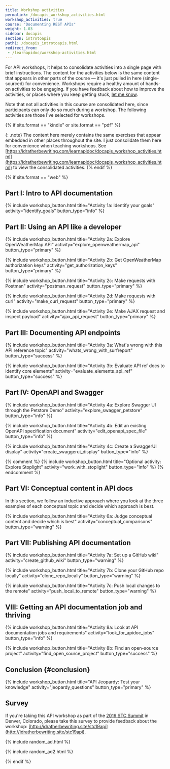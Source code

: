 ```yaml
---
title: Workshop activities
permalink: /docapis_workshop_activities.html
workshop_activities: true
course: "Documenting REST APIs"
weight: 1.03
sidebar: docapis
section: introtoapis
path1: /docapis_introtoapis.html
redirect_from:
 - /learnapidoc/workshop-activities.html
---
```


For API workshops, it helps to consolidate activities into a single page with brief instructions. The content for the activities below is the same content that appears in other parts of the course &mdash; it's just pulled in here (single-sourced) for convenience. Workshops require a healthy amount of hands-on activities to be engaging. If you have feedback about how to improve the activities, or places where you keep getting stuck, [let me know](https://idratherbewriting.com/learnapidoc/contact.html).

Note that not all activities in this course are consolidated here, since participants can only do so much during a workshop. The following activities are those I've selected for workshops.

{% if site.format == "kindle" or site.format == "pdf" %}

{: .note}
The content here merely contains the same exercises that appear embedded in other places throughout the site. I just consolidate them here for convenience when teaching workshops. See [https://idratherbewriting.com/learnapidoc/docapis_workshop_activities.html](https://idratherbewriting.com/learnapidoc/docapis_workshop_activities.html) to view the consolidated activities.
{% endif %}

{% if site.format == "web" %}

## Part I: Intro to API documentation

{% include workshop_button.html title="Activity 1a: Identify your goals" activity="identify_goals" button_type="info" %}

## Part II: Using an API like a developer

{% include workshop_button.html title="Activity 2a: Explore OpenWeatherMap API" activity="explore_openweathermap_api" button_type="primary" %}

{% include workshop_button.html title="Activity 2b: Get OpenWeatherMap authorization keys" activity="get_authorization_keys" button_type="primary" %}

{% include workshop_button.html title="Activity 2c: Make requests with Postman" activity="postman_request" button_type="primary" %}

{% include workshop_button.html title="Activity 2d: Make requests with curl" activity="make_curl_request" button_type="primary" %}

{% include workshop_button.html title="Activity 2e: Make AJAX request and inspect payload" activity="ajax_api_request" button_type="primary" %}

## Part III: Documenting API endpoints

{% include workshop_button.html title="Activity 3a: What's wrong with this API reference topic" activity="whats_wrong_with_surfreport" button_type="success" %}

{% include workshop_button.html title="Activity 3b: Evaluate API ref docs to identify core elements" activity="evaluate_elements_api_ref" button_type="success" %}

## Part IV: OpenAPI and Swagger

{% include workshop_button.html title="Activity 4a: Explore Swagger UI through the Petstore Demo" activity="explore_swagger_petstore" button_type="info" %}

{% include workshop_button.html title="Activity 4b: Edit an existing OpenAPI specification document" activity="edit_openapi_spec_file" button_type="info" %}

{% include workshop_button.html title="Activity 4c: Create a SwaggerUI display" activity="create_swaggerui_display" button_type="info" %}

{% comment %}
{% include workshop_button.html title="Optional activity: Explore Stoplight" activity="work_with_stoplight" button_type="info" %}
{% endcomment %}

## Part VI: Conceptual content in API docs

In this section, we follow an inductive approach where you look at the three examples of each conceptual topic and decide which approach is best.

{% include workshop_button.html title="Activity 6a: Judge conceptual content and decide which is best" activity="conceptual_comparisons" button_type="warning" %}

## Part VII: Publishing API documentation

{% include workshop_button.html title="Activity 7a: Set up a GitHub wiki" activity="create_github_wiki" button_type="warning" %}

{% include workshop_button.html title="Activity 7b: Clone your GitHub repo locally" activity="clone_repo_locally" button_type="warning" %}

{% include workshop_button.html title="Activity 7c: Push local changes to the remote" activity="push_local_to_remote" button_type="warning" %}

## VIII: Getting an API documentation job and thriving

{% include workshop_button.html title="Activity 8a: Look at API documentation jobs and requirements" activity="look_for_apidoc_jobs" button_type="info" %}

{% include workshop_button.html title="Activity 8b: Find an open-source project" activity="find_open_source_project" button_type="success" %}

## Conclusion {#conclusion}

{% include workshop_button.html title="API Jeopardy: Test your knowledge" activity="jeopardy_questions" button_type="primary" %}

## Survey

If you're taking this API workshop as part of the [2019 STC Summit](https://summit.stc.org/schedule/#1554216819227-29691f63-4c5c) in Denver, Colorado, please take this survey to provide feedback about the workshop: [http://idratherbewriting.site/stc19api](http://idratherbewriting.site/stc19api).

{% include random_ad.html %}

{% include random_ad2.html %}

{% endif %}
